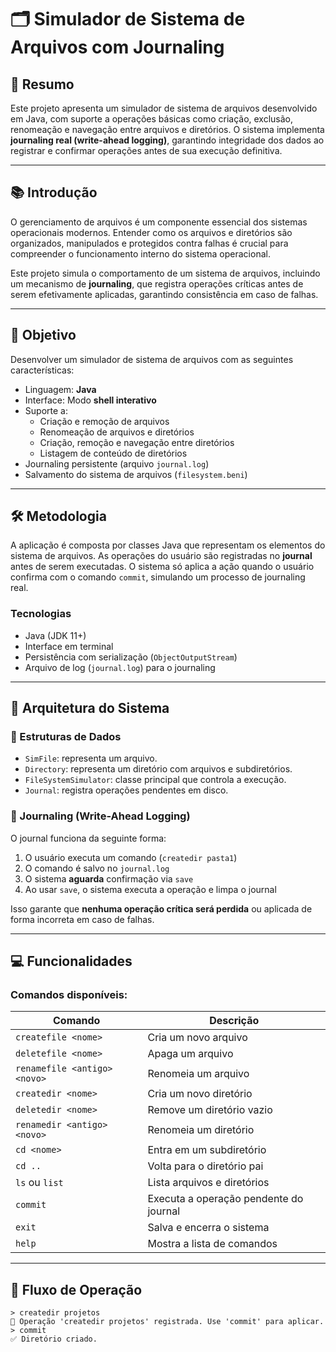 # 🗂️ Simulador de Sistema de Arquivos com Journaling

## 📄 Resumo

Este projeto apresenta um simulador de sistema de arquivos desenvolvido em Java, com suporte a operações básicas como criação, exclusão, renomeação e navegação entre arquivos e diretórios. O sistema implementa **journaling real (write-ahead logging)**, garantindo integridade dos dados ao registrar e confirmar operações antes de sua execução definitiva.

---

## 📚 Introdução

O gerenciamento de arquivos é um componente essencial dos sistemas operacionais modernos. Entender como os arquivos e diretórios são organizados, manipulados e protegidos contra falhas é crucial para compreender o funcionamento interno do sistema operacional.

Este projeto simula o comportamento de um sistema de arquivos, incluindo um mecanismo de **journaling**, que registra operações críticas antes de serem efetivamente aplicadas, garantindo consistência em caso de falhas.

---

## 🎯 Objetivo

Desenvolver um simulador de sistema de arquivos com as seguintes características:

- Linguagem: **Java**
- Interface: Modo **shell interativo**
- Suporte a:
  - Criação e remoção de arquivos
  - Renomeação de arquivos e diretórios
  - Criação, remoção e navegação entre diretórios
  - Listagem de conteúdo de diretórios
- Journaling persistente (arquivo `journal.log`)
- Salvamento do sistema de arquivos (`filesystem.beni`)

---

## 🛠️ Metodologia

A aplicação é composta por classes Java que representam os elementos do sistema de arquivos. As operações do usuário são registradas no **journal** antes de serem executadas. O sistema só aplica a ação quando o usuário confirma com o comando `commit`, simulando um processo de journaling real.

### Tecnologias

- Java (JDK 11+)
- Interface em terminal
- Persistência com serialização (`ObjectOutputStream`)
- Arquivo de log (`journal.log`) para o journaling

---

## 🧱 Arquitetura do Sistema

### 📁 Estruturas de Dados

- `SimFile`: representa um arquivo.
- `Directory`: representa um diretório com arquivos e subdiretórios.
- `FileSystemSimulator`: classe principal que controla a execução.
- `Journal`: registra operações pendentes em disco.

### 🧠 Journaling (Write-Ahead Logging)

O journal funciona da seguinte forma:

1. O usuário executa um comando (`createdir pasta1`)
2. O comando é salvo no `journal.log`
3. O sistema **aguarda** confirmação via `save`
4. Ao usar `save`, o sistema executa a operação e limpa o journal

Isso garante que **nenhuma operação crítica será perdida** ou aplicada de forma incorreta em caso de falhas.

---

## 💻 Funcionalidades

### Comandos disponíveis:

| Comando                        | Descrição                                    |
|-------------------------------|----------------------------------------------|
| `createfile <nome>`           | Cria um novo arquivo                         |
| `deletefile <nome>`           | Apaga um arquivo                             |
| `renamefile <antigo> <novo>`  | Renomeia um arquivo                          |
| `createdir <nome>`            | Cria um novo diretório                       |
| `deletedir <nome>`            | Remove um diretório vazio                    |
| `renamedir <antigo> <novo>`   | Renomeia um diretório                        |
| `cd <nome>`                   | Entra em um subdiretório                     |
| `cd ..`                       | Volta para o diretório pai                   |
| `ls` ou `list`                | Lista arquivos e diretórios                  |
| `commit`                      | Executa a operação pendente do journal       |
| `exit`                        | Salva e encerra o sistema                    |
| `help`                        | Mostra a lista de comandos                   |

---

## 🔄 Fluxo de Operação

```text
> createdir projetos
📝 Operação 'createdir projetos' registrada. Use 'commit' para aplicar.
> commit
✅ Diretório criado.
